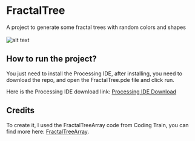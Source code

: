 # FractalTree
A project to generate some fractal trees with random colors and shapes<br><br>
![alt text](https://raw.githubusercontent.com/viniciuseb/FractalTree/master/FractalTree.gif)

## How to run the project?
You just need to install the Processing IDE, after installing, you need to download the repo, and open the FractalTree.pde file and click run.

Here is the Processing IDE download link: [Processing IDE Download](https://processing.org/download/)

## Credits

To create it, I used the FractalTreeArray code from Coding Train, you can find more here: [FractalTreeArray](https://github.com/CodingTrain/website/tree/master/CodingChallenges/CC_015_FractalTreeArray/Processing/CC_015_FractalTreeArray).
